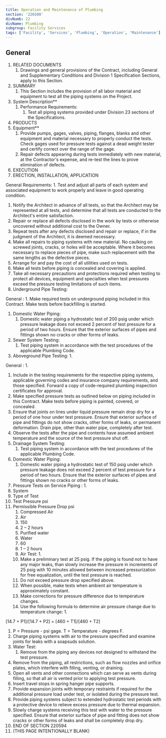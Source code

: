 ```yaml
---
title: Operation and Maintenance of Plumbing
section: '220100'
divNumb: 22
divName: Plumbing
subgroup: Facility Services
tags: ['Facility', 'Services', 'Plumbing', 'Operation', 'Maintenance']
---
```



## General

1. RELATED DOCUMENTS
   1. Drawings and general provisions of the Contract, including General and Supplementary Conditions and Division 1 Specification Sections, apply to this Section.
1. SUMMARY
   1. This Section includes the provision of all labor material and equipment to test all the piping systems on the Project.
1. System Description** 
   1. Performance Requirements:
      1. Test all piping systems provided under Division 23 sections of the Specifications. 
1. PRODUCTS
1. Equipment** 
   1. Provide pumps, gages, valves, piping, flanges, blanks and other equipment and material necessary to properly conduct the tests. Check gages used for pressure tests against a dead weight tester and certify correct over the range of the gage. 
   1. Repair defects appearing during tests immediately with new material, at the Contractor's expense, and re-test the lines to prove elimination of defects. 
1. EXECUTION
1. ERECTION, INSTALLATION, APPLICATION

General
 Requirements:
      1. Test and adjust all parts of each system and associated equipment to work properly and leave in good operating condition. 
   1. Notify the Architect in advance of all tests, so that the Architect may be represented at all tests, and determine that all tests are conducted to the Architect's entire satisfaction. 
   1. Repair or replace all defects disclosed in the work by tests or otherwise uncovered without additional cost to the Owner. 
   1. Repeat tests after any defects disclosed and repair or replace, if in the judgment of the Architect, it is deemed necessary. 
   1. Make all repairs to piping systems with new material. No caulking on screwed joints, cracks, or holes will be acceptable. Where it becomes necessary to replace pieces of pipe, make such replacement with the same lengths as the defective pieces. 
   1. Arrange for and pay the cost of all utilities used on tests. 
   1. Make all tests before piping is concealed and covering is applied. 
   1. Take all necessary precautions and protections required when testing to protect all devices, equipment and specialties when test pressures exceed the pressure testing limitations of such items. 
   1. Underground Pipe Testing:

General
:
         1. Make required tests on underground piping included in this Contract. Make tests before backfilling is started. 
   1. Domestic Water Piping:
      1. Domestic water piping a hydrostatic test of 200 psig under which pressure leakage does not exceed 2 percent of test pressure for a period of two hours. Ensure that the exterior surfaces of pipes and fittings shown no cracks or other forms of leaks.
   1. Sewer System Testing:
      1. Test piping system in accordance with the test procedures of the applicable Plumbing Code.
   1. Aboveground Pipe Testing:
      1. 

General
:
      1. 
   1. Include in the testing requirements for the respective piping systems, applicable governing codes and insurance company requirements, and those specified. Forward a copy of code-required plumbing inspection certificates for approval. 
   1. Make specified pressure tests as outlined below on piping included in this Contract. Make tests before piping is painted, covered, or concealed. 
   1. Ensure that joints on lines under liquid pressure remain drop dry for a period of one hour under test pressure. Ensure that exterior surface of pipe and fittings do not show cracks, other forms of leaks, or permanent deformation. Drain pipe, other than water pipe, completely after test. 
   1. Observe the tests after the pipe and contents have assumed ambient temperature and the source of the test pressure shut off. 
   1. Drainage System Testing:
      1. Test piping system in accordance with the test procedures of the applicable Plumbing Code.
   1. Domestic Water Piping:
      1. Domestic water piping a hydrostatic test of 150 psig under which pressure leakage does not exceed 2 percent of test pressure for a period of two hours. Ensure that the exterior surfaces of pipes and fittings shown no cracks or other forms of leaks.
   1. Pressure Tests on Service Piping :
      1. 
1. System
1. Type of Test
1. Test Pressure psi
1. Permissible Pressure Drop psi
   1. Compressed Air
   1. Air
   1. 150
   1. 2 – 2 hours
   1. Purified water
   1. Water
   1. 60
   1. 1 – 2 hours
   1. Air Test:
      1. 
   1. Make a preliminary test at 25 psig. If the piping is found not to have any major leaks, than slowly increase the pressure in increments of 25 psig with 10 minutes allowed between increased pressurization for free equalization, until the test pressure is reached.
   1. Do not exceed pressure drop specified above. 
   1. When possible, make tests when ambient air temperature is approximately constant. 
   1. Make corrections for pressure difference due to temperature changes. 
   1. Use the following formula to determine air pressure change due to temperature change:
      1. 

[14.7 + P1]/[14.7 + P2] = [460 + T1]/[460 + T2] 
   1. P = Pressure - psi gage. T = Temperature - degrees F. 
   1. Charge piping systems with air to the pressure specified and examine joints for leaks with a soapsuds solution. 
   1. Water Test:
      1. Remove from the piping any devices not designed to withstand the test pressure.
   1. Remove from the piping, all restrictions, such as flow nozzles and orifice plates, which interfere with filling, venting, or draining.
   1. Open all vents and other connections which can serve as vents during filling, so that all air is vented prior to applying test pressure.
   1. Insert travel stops in spring hanger pipe supports.
   1. Provide expansion joints with temporary restraints if required for the additional pressure load under test, or isolated during the pressure test.
   1. Provide piping systems subject to extended hydrostatic test periods with a protective device to relieve excess pressure due to thermal expansion.
   1. Slowly charge systems receiving this test with water to the pressure specified. Ensure that exterior surface of pipe and fitting does not show cracks or other forms of leaks and shall be completely drop dry. 
1. END OF SECTION 220594
1. (THIS PAGE INTENTIONALLY BLANK)

